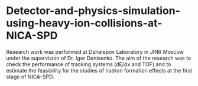 # Detector-and-physics-simulation-using-heavy-ion-collisions-at-NICA-SPD
Research work was performed at Dzhelepov Laboratory in JINR Moscow under the supervision of Dr. Igor Denisenko. The aim of the research was to check the performance of tracking systems (dE/dx and TOF) and to estimate the feasibility for the studies of hadron formation effects at the first stage of NICA-SPD.
